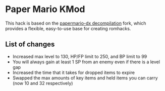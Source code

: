 # Paper Mario KMod

This hack is based on the [papermario-dx decompilation](https://github.com/bates64/papermario-dx) fork, which provides a flexible, easy-to-use base for creating romhacks.

## List of changes

- Increased max level to 130, HP/FP limit to 250, and BP limit to 99
- You will always gain at least 1 SP from an enemy even if there is a level gap
- Increased the time that it takes for dropped items to expire
- Swapped the max amounts of key items and held items you can carry (now 10 and 32 respectively)
